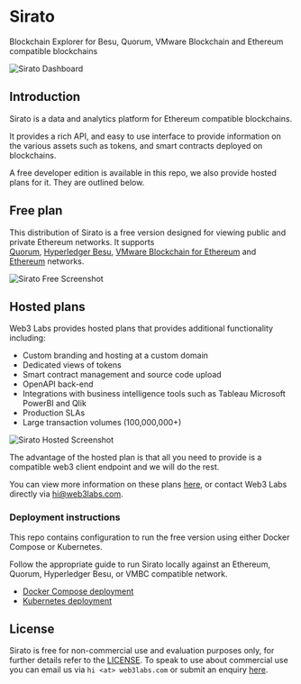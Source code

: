 # Sirato

Blockchain Explorer for Besu, Quorum, VMware Blockchain and Ethereum compatible blockchains

![Sirato Dashboard](https://raw.githubusercontent.com/web3labs/sirato-free/master/_images/sirato-dashboard.png "Sirato dashboard")

## Introduction

Sirato is a data and analytics platform for Ethereum compatible blockchains.

It provides a rich API, and easy to use interface to provide information on the various assets such as tokens, and smart contracts deployed on blockchains.

A free developer edition is available in this repo, we also provide hosted plans for it. They are outlined below.

## Free plan

This distribution of Sirato is a free version designed for viewing public and private Ethereum networks. It supports  
[Quorum](https://github.com/ConsenSys/quorum), [Hyperledger Besu](https://besu.hyperledger.org/en/stable/), [VMware Blockchain for Ethereum](https://www.vmware.com/products/blockchain.html) and [Ethereum](https://github.com/ethereum/go-ethereum) networks.

![Sirato Free Screenshot](https://raw.githubusercontent.com/web3labs/sirato-free/master/_images/sirato-free.png "Sirato free")

## Hosted plans

Web3 Labs provides hosted plans that provides additional functionality including:

- Custom branding and hosting at a custom domain
- Dedicated views of tokens
- Smart contract management and source code upload
- OpenAPI back-end
- Integrations with business intelligence tools such as Tableau Microsoft PowerBI and Qlik
- Production SLAs
- Large transaction volumes (100,000,000+)

![Sirato Hosted Screenshot](https://raw.githubusercontent.com/web3labs/sirato-free/master/_images/sirato-hosted.png "Sirato customer instance Palm with verified source code")

The advantage of the hosted plan is that all you need to provide is a compatible web3 client endpoint and we will do the rest.

You can view more information on these plans [here](https://www.web3labs.com/blockchain-explorer-sirato-plans), or contact Web3 Labs directly via [hi@web3labs.com](mailto:hi@web3labs.com?subject=Sirato%20hosted%20plans).

### Deployment instructions

This repo contains configuration to run the free version using either Docker Compose or Kubernetes.

Follow the appropriate guide to run Sirato locally against an Ethereum, Quorum, Hyperledger Besu, or VMBC compatible network.

- [Docker Compose deployment](docker-compose/README.md)
- [Kubernetes deployment](k8s/README.md)

## License

Sirato is free for non-commercial use and evaluation purposes only, for further details refer to the [LICENSE](LICENSE). To speak to use about commercial use you can email us via `hi <at> web3labs.com` or submit an enquiry [here](https://pages.web3labs.com/sirato-enterprise).

